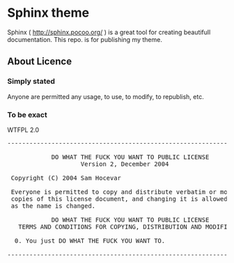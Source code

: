 # Sphinx theme

Sphinx ( http://sphinx.pocoo.org/ ) is a great tool for creating beautifull documentation.
This repo. is for publishing my theme.

## About Licence
### Simply stated
Anyone are permitted any usage, to use, to modify, to republish, etc.

### To be exact
WTFPL 2.0
<pre>
-----------------------------------------------------------------------

            DO WHAT THE FUCK YOU WANT TO PUBLIC LICENSE
                    Version 2, December 2004

 Copyright (C) 2004 Sam Hocevar <sam@hocevar.net>

 Everyone is permitted to copy and distribute verbatim or modified
 copies of this license document, and changing it is allowed as long
 as the name is changed.

            DO WHAT THE FUCK YOU WANT TO PUBLIC LICENSE
   TERMS AND CONDITIONS FOR COPYING, DISTRIBUTION AND MODIFICATION

  0. You just DO WHAT THE FUCK YOU WANT TO.

------------------------------------------------------------------------
</pre>
